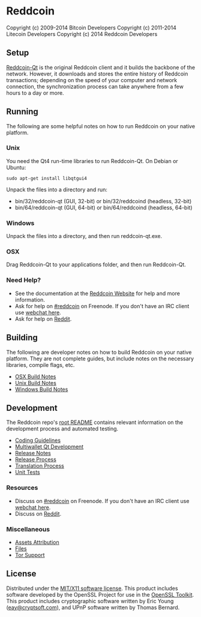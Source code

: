 Reddcoin
================

Copyright (c) 2009-2014 Bitcoin Developers
Copyright (c) 2011-2014 Litecoin Developers
Copyright (c) 2014 Reddcoin Developers


Setup
---------------------
[Reddcoin-Qt](http://www.reddcoin.com) is the original Reddcoin client and it builds the backbone of the network. However, it downloads and stores the entire history of Reddcoin transactions; depending on the speed of your computer and network connection, the synchronization process can take anywhere from a few hours to a day or more.

Running
---------------------
The following are some helpful notes on how to run Reddcoin on your native platform. 

### Unix

You need the Qt4 run-time libraries to run Reddcoin-Qt. On Debian or Ubuntu:

	sudo apt-get install libqtgui4

Unpack the files into a directory and run:

- bin/32/reddcoin-qt (GUI, 32-bit) or bin/32/reddcoind (headless, 32-bit)
- bin/64/reddcoin-qt (GUI, 64-bit) or bin/64/reddcoind (headless, 64-bit)



### Windows

Unpack the files into a directory, and then run reddcoin-qt.exe.

### OSX

Drag Reddcoin-Qt to your applications folder, and then run Reddcoin-Qt.

### Need Help?

* See the documentation at the [Reddcoin Website](http://www.reddcoin.com) for help and more information.
* Ask for help on [#reddcoin](http://webchat.freenode.net?channels=reddcoin) on Freenode. If you don't have an IRC client use [webchat here](http://webchat.freenode.net?channels=reddcoin).
* Ask for help on [Reddit](http://www.reddit.com/r/reddCoin/).

Building
---------------------
The following are developer notes on how to build Reddcoin on your native platform. They are not complete guides, but include notes on the necessary libraries, compile flags, etc.

- [OSX Build Notes](build-osx.md)
- [Unix Build Notes](build-unix.md)
- [Windows Build Notes](build-msw.md)

Development
---------------------
The Reddcoin repo's [root README](https://github.com/reddcoin-project/reddcoin/blob/master/README.md) contains relevant information on the development process and automated testing.

- [Coding Guidelines](coding.md)
- [Multiwallet Qt Development](multiwallet-qt.md)
- [Release Notes](release-notes.md)
- [Release Process](release-process.md)
- [Translation Process](translation_process.md)
- [Unit Tests](unit-tests.md)

### Resources
* Discuss on [#reddcoin](http://webchat.freenode.net?channels=reddcoin) on Freenode. If you don't have an IRC client use [webchat here](http://webchat.freenode.net?channels=reddcoin).
* Discuss on [Reddit](http://www.reddit.com/r/reddCoin/).

### Miscellaneous
- [Assets Attribution](assets-attribution.md)
- [Files](files.md)
- [Tor Support](tor.md)

License
---------------------
Distributed under the [MIT/X11 software license](http://www.opensource.org/licenses/mit-license.php).
This product includes software developed by the OpenSSL Project for use in the [OpenSSL Toolkit](https://www.openssl.org/). This product includes
cryptographic software written by Eric Young ([eay@cryptsoft.com](mailto:eay@cryptsoft.com)), and UPnP software written by Thomas Bernard.
